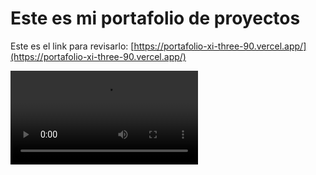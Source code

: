 # Este es mi portafolio de proyectos 
 
 Este es el link para revisarlo: 
[https://portafolio-xi-three-90.vercel.app/](https://portafolio-xi-three-90.vercel.app/)

![Descripción alternativa](giphy.mp4)

 
